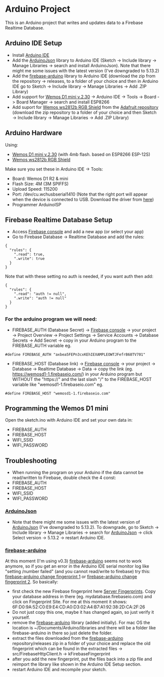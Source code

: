 # Arduino Project

This is an Arduino project that writes and updates data to a Firebase Realtime Database.

## Arduino IDE Setup

- Install [Arduino IDE](https://www.arduino.cc/en/Main/Software)
- Add the [ArduinoJson](https://github.com/bblanchon/ArduinoJson) library to Arduino IDE (Sketch -> Include library -> Manage Libraries -> search and install ArduinoJson).
Note that there might me some issues with the latest version (I've downgraded to 5.13.2)
- Add the [firebase-arduino](https://github.com/firebase/firebase-arduino) library to Arduino IDE (download 
the zip from the repository -> releases, to a folder of your choice and then in Arduino IDE go to Sketch -> Include library -> Manage Libraries -> Add .ZIP Library)
- Add support for [Wemos D1 mini v.2.30](https://wiki.wemos.cc/products:retired:d1_mini_v2.3.0) -> Arduino IDE -> Tools -> Board -> 
Board Manager -> search and install ESP8266
- Add suport for [Wemos ws2812b RGB Shield](https://wiki.wemos.cc/products:d1_mini_shields:ws2812b_rgb_shield) from the
 [Adafruit repository](https://github.com/adafruit/Adafruit_NeoPixel) (download the zip repository to a folder of your 
 choice and then Sketch -> Include library -> Manage Libraries -> Add .ZIP Library)

## Arduino Hardware

Using: 
- [Wemos D1 mini v.2.30](https://wiki.wemos.cc/products:retired:d1_mini_v2.3.0) (with 4mb flash. based on ESP8266 ESP-12S)
- [Wemos ws2812b RGB Shield](https://wiki.wemos.cc/products:d1_mini_shields:ws2812b_rgb_shield)

Make sure you set these in Arduino IDE -> Tools:
- Board: Wemos D1 R2 & mini
- Flash Size: 4M (3M SPIFFS)
- Upload Speed: 115200
- Port: /dev/cu.wchusbserial1410 (Note that the right port will appear when the device is connected to USB. Download the driver from [here](https://wiki.wemos.cc/downloads))
- Programmer ArduinoISP


## Firebase Realtime Database Setup
- Access [Firebase console](https://console.firebase.google.com/) and add a new app (or select your app)
- Go to Firebase Database -> Realtime Database and add the rules:
```
{
  "rules": {
    ".read": true,
    ".write": true
  }
}
```

Note that with these setting no auth is needed, if you want auth then add:

```
{
  "rules": {
    ".read": "auth != null",
    ".write": "auth != null"
  }
}
```

### For the arduino program we will need:
- FIREBASE_AUTH (Database Secret) -> [Firebase console](https://console.firebase.google.com/) -> your project -> Project Overview -> 
Project Settings -> Service Accounts -> Database Secrets -> Add Secret -> copy in your Arduino program to the FIREBASE_AUTH variable
eg.
```
#define FIREBASE_AUTH "axbea5FEPn3cxKEhIEXAMPLEOWTJFefrB68TV701"
```
- FIREBASE_HOST (Database link) -> [Firebase console](https://console.firebase.google.com/) -> your project -> Database -> Realtime 
Database -> Data -> copy the link (eg. https://wemosd1-1.firebaseio.com/) in your Arduino program but WITHOUT the "https://" and 
the last slash "/" to the FIREBASE_HOST variable like "wemosd1-1.firebaseio.com"
eg.
``` 
#define FIREBASE_HOST "wemosd1-1.firebaseio.com"
```

## Programming the Wemos D1 mini

Open the sketch.ino with Arduino IDE and set your own data in:
- FIREBASE_AUTH
- FIREBASE_HOST
- WIFI_SSID
- WIFI_PASSWORD

## Troubleshooting 

- When running the program on your Arduino if the data cannot be read/written to Firebase, double check the 4 const: 
- FIREBASE_AUTH
- FIREBASE_HOST
- WIFI_SSID
- WIFI_PASSWORD

### [ArduinoJson](https://github.com/bblanchon/ArduinoJson)
- Note that there might me some issues with the latest version of [ArduinoJson](https://github.com/bblanchon/ArduinoJson) (I've downgraded to 5.13.2). 
To downgrade, go to Sketch -> Include library -> Manage Libraries -> search for [ArduinoJson](https://github.com/bblanchon/ArduinoJson) 
-> click Select version -> 5.13.2 -> restart Arduino IDE.

### [firebase-arduino](https://github.com/firebase/firebase-arduino) 
At this moment (I'm using v0.3) [firebase-arduino](https://github.com/firebase/firebase-arduino) seems not to work anymore, so if you get an error in the Arduino IDE serial monitor log like "setting /number failed" (and you cannot read/write to firebase) try this:
[firebase-arduino change fingerprint 1](https://github.com/FirebaseExtended/firebase-arduino/issues/373#issuecomment-411006219) or [firebase-arduino change fingerprint 2](https://github.com/FirebaseExtended/firebase-arduino/issues/369#issuecomment-410087936). So basically:
 - first check the new Firebase fingerprint here [Server Fingerprints](https://www.grc.com/fingerprints.htm). Copy your database address in there (eg. mydatabase.firebaseio.com) and click on Fingerprint Site. For me at this moment it shows: 6F:D0:9A:52:C0:E9:E4:CD:A0:D3:02:A4:B7:A1:92:38:2D:CA:2F:26
 - Do not just copy this one, maybe it has changed again, so just verify it yourself.
 - remove the [firebase-arduino](https://github.com/firebase/firebase-arduino) library (added initially). For mac OS the location is ~/Documents/Arduino/libraries and there will be a folder like firebase-arduino in there so just delete the folder.
 - extract the files downloaded from the [firebase-arduino](https://github.com/firebase/firebase-arduino) repository/releases zip in a folder of your choice and replace the old fingerprint which can be found in the extracted files -> src/FirebaseHttpClient.h -> kFirebaseFingerprint
- after you add the new fingerprint, put the files back into a zip file and reimport the library like shown in the Arduino IDE Setup section.
- restart Arduino IDE and recompile your sketch.



